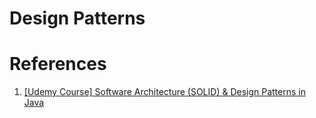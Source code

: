 # Design Patterns


# References

1. [[Udemy Course] Software Architecture (SOLID) & Design Patterns in Java](https://www.udemy.com/course/basics-of-software-architecture-design-in-java/)

